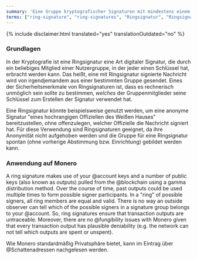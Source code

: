 ```yaml
---
summary: 'Eine Gruppe kryptografischer Signaturen mit mindestens einem realen Beteiligten, aber keiner Möglichkeit, auszumachen, wer in der Gruppe real ist, da alle gleichwertig scheinen'
terms: ["ring-signature", "ring-signatures", "Ringsignatur", "Ringsignaturen"]
---
```


{% include disclaimer.html translated="yes" translationOutdated="no" %}

### Grundlagen

In der Kryptografie ist eine Ringsignatur eine Art digitaler Signatur, die
durch ein beliebiges Mitglied einer Nutzergruppe, in der jeder einen
Schlüssel hat, erbracht werden kann. Das heißt, eine mit Ringsignatur
signierte Nachricht wird von irgendjemandem aus einer bestimmten Gruppe
gesendet. Eines der Sicherheitsmerkmale von Ringsignaturen ist, dass es
rechnerisch unmöglich sein sollte zu bestimmen, *welches* der
Gruppenmitglieder seine Schlüssel zum Erstellen der Signatur verwendet hat.

Eine Ringsignatur könnte beispielsweise genutzt werden, um eine anonyme
Signatur "eines hochrangigen Offiziellen des Weißen Hauses" bereitzustellen,
ohne offenzulegen, welcher Offizielle die Nachricht signiert hat. Für diese
Verwendung sind Ringsignaturen geeignet, da ihre Anonymität nicht aufgehoben
werden und die Gruppe für eine Ringsignatur spontan (ohne vorherige
Abstimmung bzw. Einrichtung) gebildet werden kann.

### Anwendung auf Monero

A ring signature makes use of your @account keys and a number of public keys
(also known as outputs) pulled from the @blockchain using a gamma
distribution method. Over the course of time, past outputs could be used
multiple times to form possible signer participants. In a "ring" of possible
signers, all ring members are equal and valid. There is no way an outside
observer can tell which of the possible signers in a signature group belongs
to your @account. So, ring signatures ensure that transaction outputs are
untraceable. Moreover, there are no @fungibility issues with Monero given
that every transaction output has plausible deniability (e.g. the network
can not tell which outputs are spent or unspent).

Wie Monero standardmäßig Privatsphäre bietet, kann im Eintrag über
@Schattenadressen nachgelesen werden.

